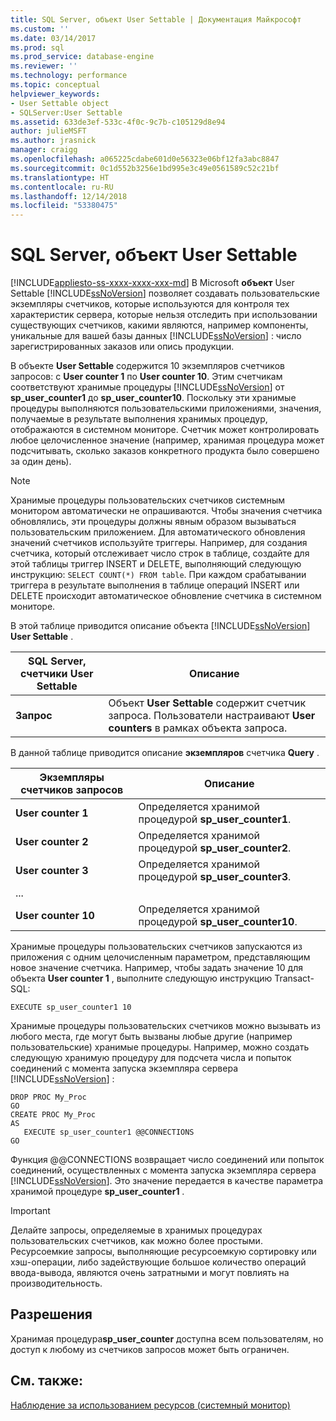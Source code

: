 ```yaml
---
title: SQL Server, объект User Settable | Документация Майкрософт
ms.custom: ''
ms.date: 03/14/2017
ms.prod: sql
ms.prod_service: database-engine
ms.reviewer: ''
ms.technology: performance
ms.topic: conceptual
helpviewer_keywords:
- User Settable object
- SQLServer:User Settable
ms.assetid: 633de3ef-533c-4f0c-9c7b-c105129d8e94
author: julieMSFT
ms.author: jrasnick
manager: craigg
ms.openlocfilehash: a065225cdabe601d0e56323e06bf12fa3abc8847
ms.sourcegitcommit: 0c1d552b3256e1bd995e3c49e0561589c52c21bf
ms.translationtype: HT
ms.contentlocale: ru-RU
ms.lasthandoff: 12/14/2018
ms.locfileid: "53380475"
---
```

# <a name="sql-server-user-settable-object"></a>SQL Server, объект User Settable
[!INCLUDE[appliesto-ss-xxxx-xxxx-xxx-md](../../includes/appliesto-ss-xxxx-xxxx-xxx-md.md)]
  В Microsoft **объект** User Settable [!INCLUDE[ssNoVersion](../../includes/ssnoversion-md.md)] позволяет создавать пользовательские экземпляры счетчиков, которые используются для контроля тех характеристик сервера, которые нельзя отследить при использовании существующих счетчиков, какими являются, например компоненты, уникальные для вашей базы данных [!INCLUDE[ssNoVersion](../../includes/ssnoversion-md.md)] : число зарегистрированных заказов или опись продукции.  
  
 В объекте **User Settable** содержится 10 экземпляров счетчиков запросов: с **User counter 1** по **User counter 10**. Этим счетчикам соответствуют хранимые процедуры [!INCLUDE[ssNoVersion](../../includes/ssnoversion-md.md)] от **sp_user_counter1** до **sp_user_counter10**. Поскольку эти хранимые процедуры выполняются пользовательскими приложениями, значения, получаемые в результате выполнения хранимых процедур, отображаются в системном мониторе. Счетчик может контролировать любое целочисленное значение (например, хранимая процедура может подсчитывать, сколько заказов конкретного продукта было совершено за один день).  
  
> [!NOTE]  
>  Хранимые процедуры пользовательских счетчиков системным монитором автоматически не опрашиваются. Чтобы значения счетчика обновлялись, эти процедуры должны явным образом вызываться пользовательским приложением. Для автоматического обновления значений счетчиков используйте триггеры. Например, для создания счетчика, который отслеживает число строк в таблице, создайте для этой таблицы триггер INSERT и DELETE, выполняющий следующую инструкцию: `SELECT COUNT(*) FROM table`. При каждом срабатывании триггера в результате выполнения в таблице операций INSERT или DELETE происходит автоматическое обновление счетчика в системном мониторе.  
  
 В этой таблице приводится описание объекта [!INCLUDE[ssNoVersion](../../includes/ssnoversion-md.md)] **User Settable** .  
  
|SQL Server, счетчики User Settable|Описание|  
|---------------------------------------|-----------------|  
|**Запрос**|Объект **User Settable** содержит счетчик запроса. Пользователи настраивают **User counters** в рамках объекта запроса.|  
  
 В данной таблице приводится описание **экземпляров** счетчика **Query** .  
  
|Экземпляры счетчиков запросов|Описание|  
|-----------------------------|-----------------|  
|**User counter 1**|Определяется хранимой процедурой **sp_user_counter1**.|  
|**User counter 2**|Определяется хранимой процедурой **sp_user_counter2**.|  
|**User counter 3**|Определяется хранимой процедурой **sp_user_counter3**.|  
|...||  
|**User counter 10**|Определяется хранимой процедурой **sp_user_counter10**.|  
  
 Хранимые процедуры пользовательских счетчиков запускаются из приложения с одним целочисленным параметром, представляющим новое значение счетчика. Например, чтобы задать значение 10 для объекта **User counter 1** , выполните следующую инструкцию Transact-SQL:  
  
```  
EXECUTE sp_user_counter1 10  
```  
  
 Хранимые процедуры пользовательских счетчиков можно вызывать из любого места, где могут быть вызваны любые другие (например пользовательские) хранимые процедуры. Например, можно создать следующую хранимую процедуру для подсчета числа и попыток соединений с момента запуска экземпляра сервера [!INCLUDE[ssNoVersion](../../includes/ssnoversion-md.md)] :  
  
```  
DROP PROC My_Proc  
GO  
CREATE PROC My_Proc  
AS   
   EXECUTE sp_user_counter1 @@CONNECTIONS  
GO  
```  
  
 Функция @@CONNECTIONS возвращает число соединений или попыток соединений, осуществленных с момента запуска экземпляра сервера [!INCLUDE[ssNoVersion](../../includes/ssnoversion-md.md)]. Это значение передается в качестве параметра хранимой процедуре **sp_user_counter1** .  
  
> [!IMPORTANT]  
>  Делайте запросы, определяемые в хранимых процедурах пользовательских счетчиков, как можно более простыми. Ресурсоемкие запросы, выполняющие ресурсоемкую сортировку или хэш-операции, либо задействующие большое количество операций ввода-вывода, являются очень затратными и могут повлиять на производительность.  
  
## <a name="permissions"></a>Разрешения  
 Хранимая процедура**sp_user_counter** доступна всем пользователям, но доступ к любому из счетчиков запросов может быть ограничен.  
  
## <a name="see-also"></a>См. также:  
 [Наблюдение за использованием ресурсов (системный монитор)](../../relational-databases/performance-monitor/monitor-resource-usage-system-monitor.md)  
  
  
